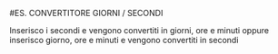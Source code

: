 #ES. CONVERTITORE GIORNI / SECONDI

Inserisco i secondi e vengono convertiti in giorni, ore e minuti oppure inserisco giorno, ore e minuti e vengono convertiti in secondi
